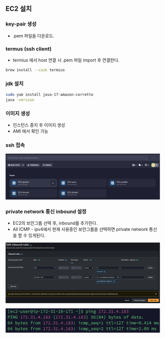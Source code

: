 

## EC2 설치



### key-pair 생성

- .pem 파일을 다운로드.



### termus (ssh client)

- termius 에서 host 연결 시 .pem 파일 import 후 연결한다.

~~~sh
brew install --cask termius
~~~



### jdk 설치

~~~sh
sudo yum install java-17-amazon-corretto
java -version
~~~



### 이미지 생성

- 인스턴스 중지 후 이미지 생성 
- AMI 에서 확인 가능





### ssh 접속

![스크린샷 2024-01-19 오후 5.39.58](img/01.png)



### private network 통신 inbound 설정

- EC2의 보안그룹 선택 후, inbound를 추가한다.
- All ICMP - ipv4에서 현재 사용중인 보안그룹을 선택하면 private network 통신을 할 수 있게된다.

![스크린샷 2024-01-19 오후 5.42.37](img/02.png)

![스크린샷 2024-01-19 오후 5.43.17](img/03.png)













